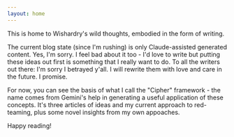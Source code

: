 ```yaml
---
layout: home
---
```



This is home to Wishardry's wild thoughts, embodied in the form of writing. 

The current blog state (since I'm rushing) is only Claude-assisted generated content. Yes, I'm sorry. I feel bad about it too - I'd love to write but putting these ideas out first is something that I really want to do. To all the writers out there: I'm sorry I betrayed y'all.
I will rewrite them with love and care in the future. I promise.

For now, you can see the basis of what I call the "Cipher" framework - the name comes from Gemini's help in generating a useful application of these concepts. It's three articles of ideas and my current approach to red-teaming, plus some novel insights from my own appoaches. 

Happy reading!
